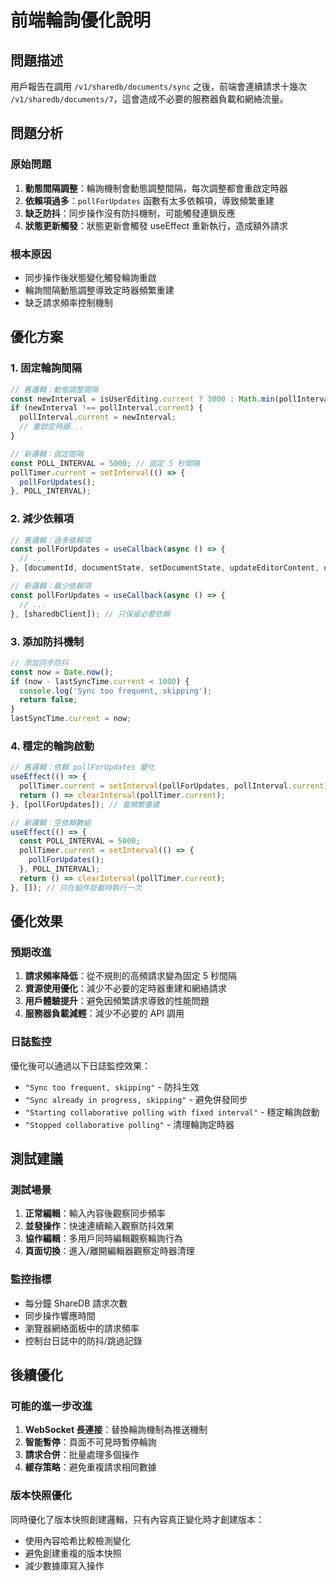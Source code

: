 # 前端輪詢優化說明

## 問題描述

用戶報告在調用 `/v1/sharedb/documents/sync` 之後，前端會連續請求十幾次 `/v1/sharedb/documents/7`，這會造成不必要的服務器負載和網絡流量。

## 問題分析

### 原始問題
1. **動態間隔調整**：輪詢機制會動態調整間隔，每次調整都會重啟定時器
2. **依賴項過多**：`pollForUpdates` 函數有太多依賴項，導致頻繁重建
3. **缺乏防抖**：同步操作沒有防抖機制，可能觸發連鎖反應
4. **狀態更新觸發**：狀態更新會觸發 useEffect 重新執行，造成額外請求

### 根本原因
- 同步操作後狀態變化觸發輪詢重啟
- 輪詢間隔動態調整導致定時器頻繁重建
- 缺乏請求頻率控制機制

## 優化方案

### 1. 固定輪詢間隔
```typescript
// 舊邏輯：動態調整間隔
const newInterval = isUserEditing.current ? 3000 : Math.min(pollInterval.current * 1.1, 15000);
if (newInterval !== pollInterval.current) {
  pollInterval.current = newInterval;
  // 重啟定時器...
}

// 新邏輯：固定間隔
const POLL_INTERVAL = 5000; // 固定 5 秒間隔
pollTimer.current = setInterval(() => {
  pollForUpdates();
}, POLL_INTERVAL);
```

### 2. 減少依賴項
```typescript
// 舊邏輯：過多依賴項
const pollForUpdates = useCallback(async () => {
  // ...
}, [documentId, documentState, setDocumentState, updateEditorContent, onContentChange, performSync, onCollaborativeUpdate, sharedbClient]);

// 新邏輯：最少依賴項
const pollForUpdates = useCallback(async () => {
  // ...
}, [sharedbClient]); // 只保留必要依賴
```

### 3. 添加防抖機制
```typescript
// 添加同步防抖
const now = Date.now();
if (now - lastSyncTime.current < 1000) {
  console.log('Sync too frequent, skipping');
  return false;
}
lastSyncTime.current = now;
```

### 4. 穩定的輪詢啟動
```typescript
// 舊邏輯：依賴 pollForUpdates 變化
useEffect(() => {
  pollTimer.current = setInterval(pollForUpdates, pollInterval.current);
  return () => clearInterval(pollTimer.current);
}, [pollForUpdates]); // 會頻繁重建

// 新邏輯：空依賴數組
useEffect(() => {
  const POLL_INTERVAL = 5000;
  pollTimer.current = setInterval(() => {
    pollForUpdates();
  }, POLL_INTERVAL);
  return () => clearInterval(pollTimer.current);
}, []); // 只在組件掛載時執行一次
```

## 優化效果

### 預期改進
1. **請求頻率降低**：從不規則的高頻請求變為固定 5 秒間隔
2. **資源使用優化**：減少不必要的定時器重建和網絡請求
3. **用戶體驗提升**：避免因頻繁請求導致的性能問題
4. **服務器負載減輕**：減少不必要的 API 調用

### 日誌監控
優化後可以通過以下日誌監控效果：
- `"Sync too frequent, skipping"` - 防抖生效
- `"Sync already in progress, skipping"` - 避免併發同步
- `"Starting collaborative polling with fixed interval"` - 穩定輪詢啟動
- `"Stopped collaborative polling"` - 清理輪詢定時器

## 測試建議

### 測試場景
1. **正常編輯**：輸入內容後觀察同步頻率
2. **並發操作**：快速連續輸入觀察防抖效果
3. **協作編輯**：多用戶同時編輯觀察輪詢行為
4. **頁面切換**：進入/離開編輯器觀察定時器清理

### 監控指標
- 每分鐘 ShareDB 請求次數
- 同步操作響應時間
- 瀏覽器網絡面板中的請求頻率
- 控制台日誌中的防抖/跳過記錄

## 後續優化

### 可能的進一步改進
1. **WebSocket 長連接**：替換輪詢機制為推送機制
2. **智能暫停**：頁面不可見時暫停輪詢
3. **請求合併**：批量處理多個操作
4. **緩存策略**：避免重複請求相同數據

### 版本快照優化
同時優化了版本快照創建邏輯，只有內容真正變化時才創建版本：
- 使用內容哈希比較檢測變化
- 避免創建重複的版本快照
- 減少數據庫寫入操作 
